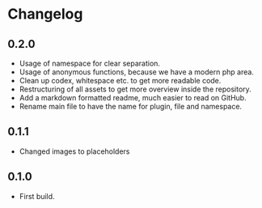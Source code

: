 # Changelog

## 0.2.0
* Usage of namespace for clear separation.
* Usage of anonymous functions, because we have a modern php area.
* Clean up codex, whitespace etc. to get more readable code.
* Restructuring of all assets to get more overview inside the repository.
* Add a markdown formatted readme, much easier to read on GitHub.
* Rename main file to have the name for plugin, file and namespace.

## 0.1.1
* Changed images to placeholders

## 0.1.0
* First build.
